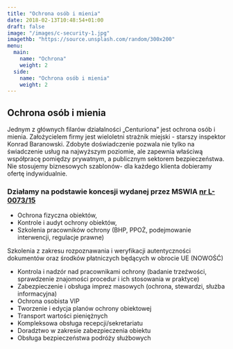 ```yaml
---
title: "Ochrona osób i mienia"
date: 2018-02-13T10:48:54+01:00
draft: false
image: "/images/c-security-1.jpg"
imagethb: "https://source.unsplash.com/random/300x200"
menu:
  main:
    name: "Ochrona"
    weight: 2
  side:
    name: "Ochrona osób i mienia"
    weight: 2
---
```

## Ochrona osób i mienia 
Jednym z głównych filarów działalności „Centuriona” jest  ochrona osób i mienia. Założycielem firmy jest wieloletni strażnik miejski  - starszy inspektor Konrad Baranowski. Zdobyte doświadczenie pozwala nie tylko na świadczenie usług na najwyższym poziomie, ale zapewnia właściwą współpracę pomiędzy prywatnym, a publicznym sektorem bezpieczeństwa. Nie stosujemy biznesowych szablonów- dla każdego klienta dobieramy ofertę indywidualnie.

### Działamy na podstawie koncesji  wydanej przez MSWIA [nr L-0073/15](https://www.google.com "Link do numeru licencji MSWiA dla Biura Ochrony Centurion")
* Ochrona fizyczna obiektów,
* Kontrole i audyt ochrony obiektów,
* Szkolenia pracowników ochrony (BHP, PPOŻ, podejmowanie interwencji, regulacje prawne)

<p class="highlight"> Szkolenia z zakresu rozpoznawania i weryfikacji autentyczności dokumentów oraz środków płatniczych będących w obrocie UE (NOWOŚĆ)</p>

* Kontrola i nadzór nad pracownikami ochrony (badanie trzeźwości, sprawdzenie znajomości procedur i ich stosowania w praktyce)
* Zabezpieczenie i  obsługa imprez masowych (ochrona, stewardzi, służba informacyjna)
* Ochrona osobista VIP
* Tworzenie i edycja planów ochrony obiektowej
* Transport wartości pieniężnych
* Kompleksowa obsługa recepcji/sekretariatu
* Doradztwo w zakresie zabezpieczenia obiektu
* Obsługa bezpieczeństwa podróży służbowych